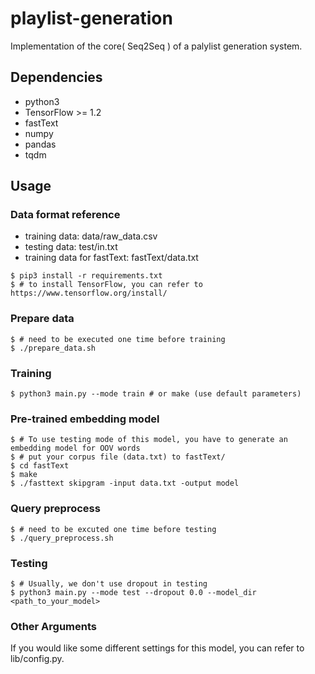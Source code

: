 # playlist-generation

Implementation of the core( Seq2Seq ) of a palylist generation system.

## Dependencies

* python3
* TensorFlow >= 1.2
* fastText
* numpy
* pandas
* tqdm

## Usage

### Data format reference

* training data: data/raw_data.csv
* testing data: test/in.txt
* training data for fastText: fastText/data.txt

```
$ pip3 install -r requirements.txt
$ # to install TensorFlow, you can refer to https://www.tensorflow.org/install/
```

### Prepare data
```
$ # need to be executed one time before training
$ ./prepare_data.sh
```
### Training
```
$ python3 main.py --mode train # or make (use default parameters)
```

### Pre-trained embedding model
```
$ # To use testing mode of this model, you have to generate an embedding model for OOV words
$ # put your corpus file (data.txt) to fastText/
$ cd fastText
$ make
$ ./fasttext skipgram -input data.txt -output model
```
### Query preprocess
```
$ # need to be excuted one time before testing
$ ./query_preprocess.sh
```
### Testing
```
$ # Usually, we don't use dropout in testing
$ python3 main.py --mode test --dropout 0.0 --model_dir <path_to_your_model>
```

### Other Arguments
If you would like some different settings for this model, you can refer to lib/config.py.
